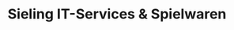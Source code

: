 ---
title: "Sieling IT-Services & Spielwaren"
url: /neustadt-am-ruebenberge/sieling-it-services-und-spielwaren/
shop: Spielzeug
---